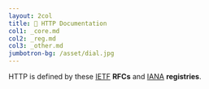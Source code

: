 ```yaml
---
layout: 2col
title: 📄 HTTP Documentation
col1: _core.md
col2: _reg.md
col3: _other.md
jumbotron-bg: /asset/dial.jpg
---
```


HTTP is defined by these [IETF](https://ietf.org/) **RFCs** and [IANA](https://www.iana.org/) **registries**.